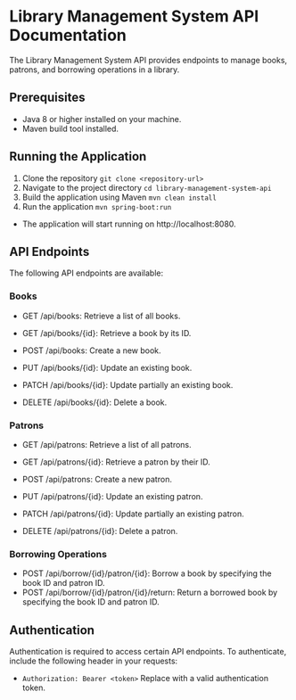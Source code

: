 # Library Management System API Documentation

The Library Management System API provides endpoints to manage books, patrons, and borrowing operations in a library.

## Prerequisites
- Java 8 or higher installed on your machine.
- Maven build tool installed.

## Running the Application
1. Clone the repository `git clone <repository-url>`
2. Navigate to the project directory `cd library-management-system-api`
3. Build the application using Maven `mvn clean install`
4. Run the application `mvn spring-boot:run`
- The application will start running on http://localhost:8080.
## API Endpoints
The following API endpoints are available:
### Books
- GET /api/books: Retrieve a list of all books.

- GET /api/books/{id}: Retrieve a book by its ID.

- POST /api/books: Create a new book.

- PUT /api/books/{id}: Update an existing book.

- PATCH /api/books/{id}: Update partially an existing book.

- DELETE /api/books/{id}: Delete a book.
### Patrons
- GET /api/patrons: Retrieve a list of all patrons.

- GET /api/patrons/{id}: Retrieve a patron by their ID.

- POST /api/patrons: Create a new patron.

- PUT /api/patrons/{id}: Update an existing patron.

- PATCH /api/patrons/{id}: Update partially an existing patron.

- DELETE /api/patrons/{id}: Delete a patron.

### Borrowing Operations
- POST /api/borrow/{id}/patron/{id}: Borrow a book by specifying the book ID and patron ID.
- POST /api/borrow/{id}/patron/{id}/return: Return a borrowed book by specifying the book ID and patron ID.

## Authentication
Authentication is required to access certain API endpoints. To authenticate, include the following header in your requests:
- `Authorization: Bearer <token>` Replace <token> with a valid authentication token.